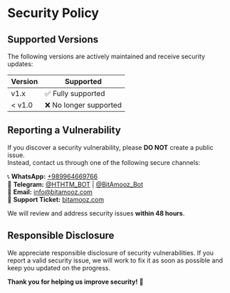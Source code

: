 # Security Policy

## Supported Versions
The following versions are actively maintained and receive security updates:

| Version  | Supported |
|----------|-----------|
| v1.x     | ✅ Fully supported |
| < v1.0   | ❌ No longer supported |

## Reporting a Vulnerability
If you discover a security vulnerability, please **DO NOT** create a public issue.  
Instead, contact us through one of the following secure channels:

📞 **WhatsApp:** [+989964669766](https://wa.me/989964669766)  
💬 **Telegram:** [@HTHTM_BOT](https://t.me/HTHTM_BOT) | [@BitAmooz_Bot](https://t.me/BitAmooz_Bot)  
📧 **Email:** [info@bitamooz.com](mailto:info@bitamooz.com)  
🎫 **Support Ticket:** [bitamooz.com](https://bitamooz.com)  

We will review and address security issues **within 48 hours**.

## Responsible Disclosure
We appreciate responsible disclosure of security vulnerabilities. If you report a valid security issue, we will work to fix it as soon as possible and keep you updated on the progress.  

**Thank you for helping us improve security!** 🚀
